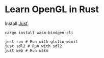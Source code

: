 # Learn OpenGL in Rust

Install [Just](https://github.com/casey/just?tab=readme-ov-file#installation).

```shell
cargo install wasm-bindgen-cli
```

```shell
just run # Run with glutin-winit
just sdl2 # Run with sdl2
just web # Run wasm
```
